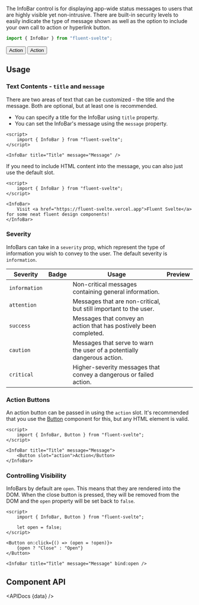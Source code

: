 <script lang="ts">
    import { InfoBar, InfoBadge, Button } from "$lib";
    import { Showcase, APIDocs } from "$site/lib";

    import data from "$lib/InfoBar/InfoBar.svelte?raw&sveld";
</script>

The InfoBar control is for displaying app-wide status messages to users that are highly visible yet non-intrusive. There are built-in security levels to easily indicate the type of message shown as well as the option to include your own call to action or hyperlink button.

```ts
import { InfoBar } from "fluent-svelte";
```

<Showcase repl="789be6a7b377455aab6f44e123885423" columns={2}>
    <InfoBar title="Title" message="Message">
        <Button slot="action">Action</Button>
    </InfoBar>
    <InfoBar title="Title" message="Message" severity="attention">
        <Button slot="action" variant="accent">Action</Button>
    </InfoBar>
    <InfoBar title="Title" message="Message" closable={false} />
    <InfoBar title="Title" message="Message" severity="success" />
    <InfoBar title="Title" message="Message" severity="caution" />
    <InfoBar title="Title" message="Message" severity="critical" />
</Showcase>

## Usage

### Text Contents - `title` and `message`

There are two areas of text that can be customized - the title and the message. Both are optional, but at least one is recommended.

-   You can specify a title for the InfoBar using `title` property.
-   You can set the InfoBar's message using the `message` property.

```svelte example hideScript
<script>
	import { InfoBar } from "fluent-svelte";
</script>

<InfoBar title="Title" message="Message" />
```

If you need to include HTML content into the message, you can also just use the default slot.

```svelte example hideScript
<script>
	import { InfoBar } from "fluent-svelte";
</script>

<InfoBar>
	Visit <a href="https://fluent-svelte.vercel.app">Fluent Svelte</a> for some neat fluent design components!
</InfoBar>
```

### Severity

InfoBars can take in a `severity` prop, which represent the type of information you wish to convey to the user. The default severity is `information`.

| Severity      | Badge                                | Usage                                                                   | Preview                                                |
| ------------- | ------------------------------------ | ----------------------------------------------------------------------- | ------------------------------------------------------ |
| `information` | <InfoBadge severity="information" /> | Non-critical messages containing general information.                   | <InfoBar severity="information" title="Information" /> |
| `attention`   | <InfoBadge severity="attention" />   | Messages that are non-critical, but still important to the user.        | <InfoBar severity="attention" title="Attention" />     |
| `success`     | <InfoBadge severity="success" />     | Messages that convey an action that has postively been completed.       | <InfoBar severity="success" title="Success" />         |
| `caution`     | <InfoBadge severity="caution" />     | Messages that serve to warn the user of a potentially dangerous action. | <InfoBar severity="caution" title="Caution" />         |
| `critical`    | <InfoBadge severity="critical" />    | Higher-severity messages that convey a dangerous or failed action.      | <InfoBar severity="critical" title="Critical" />       |

### Action Buttons

An action button can be passed in using the `action` slot. It's recommended that you use the [Button](/docs/components/button) component for this, but any HTML element is valid.

```svelte example hideScript
<script>
	import { InfoBar, Button } from "fluent-svelte";
</script>

<InfoBar title="Title" message="Message">
	<Button slot="action">Action</Button>
</InfoBar>
```

### Controlling Visibility

InfoBars by default are `open`. This means that they are rendered into the DOM. When the close button is pressed, they will be removed from the DOM and the `open` property will be set back to `false`.

```svelte example
<script>
	import { InfoBar, Button } from "fluent-svelte";

	let open = false;
</script>

<Button on:click={() => (open = !open)}>
	{open ? "Close" : "Open"}
</Button>

<InfoBar title="Title" message="Message" bind:open />
```

## Component API

<APIDocs {data} />
